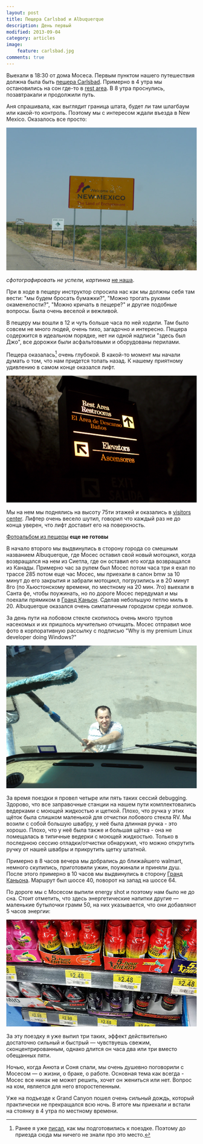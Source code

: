 ```yaml
---
layout: post
title: Пещера Carlsbad и Albuquerque
description: День первый
modified: 2013-09-04
category: articles
image:
    feature: carlsbad.jpg
comments: true
---
```


Выехали в 18:30 от дома Мосеса. Первым пунктом нашего путешествия должна была
быть [пещера Carlsbad][cavern]. Примерно в 4 утра мы остановились на сон где-то в [rest area][rest]. В
8 утра проснулись, позавтракали и продолжили путь.

Аня спрашивала, как выглядит граница штата, будет ли там шлагбаум или какой-то контроль. 
Поэтому мы с интересом ждали въезда в New Mexico. Оказалось все просто:

![Welcome to New Mexico](/images/Welcome-to-NM6.8.11.jpg)

*сфотографировать не успели, картинка* [не наша][welcomenm].

При в ходе в пещеру инструктор спросила нас как мы должны себя там вести: "мы
будем бросать бумажки?", "Можно трогать руками окаменелости?", "Можно кричать в
пещере?" и другие подобные вопросы. Была очень веселой и вежливой.

В пещеру мы вошли в 12 и чуть больше часа по ней ходили. Там было совсем не
много людей, очень тихо, загадочно и интересно. Пещера содержится в идеальном
порядке, нет ни одной надписи "здесь был Джо", все дорожки были асфальтовыми и
оборудованы перилами. 

Пещера оказалась[^1] очень глубокой. В какой-то момент мы начали думать о том, что нам придется топать назад.
К нашему приятному удивлению в самом конце оказался лифт. 


![Carlsbad elevator](/images/carlsbad_elevator.jpg)


Мы на нем мы поднялись на высоту 75ти этажей и оказались в [visitors center][visitors].  Лифтер очень весело шутил,
говорил что каждый раз не до конца уверен, что лифт доставит его на
поверхность.

[Фотоальбом из пещеры][carlsbad_photos] **еще не готовы**

В начало второго мы выдвинулись в сторону города
со смешным названием Albuquerque, где Мосес оставил свой новый мотоцикл,
когда возвращался на нем из Сиетла, где он оставил его когда
возвращался из Канады. Примерно час за рулем был Мосес потом часа три я
ехал по трассе 285 потом еще час Мосес, мы приехали в салон bmw за 10 минут
до его закрытия и забрали мотоцикл, погрузились и в 20 минут 8го (по
Хьюстонскому времени, по местному на 20 мин. 7го) выехали в Санта
фе,  чтобы поужинать, но по дороге Мосес передумал и мы поехали прямиком в [Гранд Каньон](/articles/grand-canyon). 
Сделав небольшую петлю миль в 20. Albuquerque оказался очень симпатичным городком среди холмов.
    
За день пути на лобовом стекле скопилось очень много трупов насекомых и их пришлось мучительно отчищать.
Мосес отправил мое фото в корпоративную рассылку с подписью "Why is my premium Linux developer doing Windows?"

![RV debugging](/images/debugging.jpeg)

За время поездки я провел четыре или пять таких сессий debugging. 
Здорово, что все заправочные станции на нашем пути комплектовались ведерками с
моющей жидкостью и щеткой. Плохо, что ручка у этих щёток была слишком
маленькой для отчистки лобового стекла RV. Мы возили с собой большую швабру, у
неё была длинная ручка - это хорошо. Плохо, что у неё была также и большая
щётка - она не помещалась в типичные ведерки с моющей жидкостью. Только в
последнюю сессию отладки/отчистки обнаружил, что можно открутить ручку от нашей
швабры и прикрутить щетку штатной.
    
Примерно в 8 часов вечера мы добрались до
ближайшего walmart, немного скупились, приготовили ужин, поужинали и
приняли душ. После этого примерно в 10 часов мы выдвинулись в сторону
[Гранд Каньона](/articles/grand-canyon). Маршрут был шоссе 40, поворот на запад на шоссе 64. 

По дороге мы с Мосесом выпили energy shot и поэтому нам было не до сна. Стоит отметить, что
здесь энергетические напитки другие — маленькие бутылочки грамм 50, на них
указывается, что они добавляют 5 часов энергии:

![Energy shot](/images/energy_shots.jpg)

За эту поездку я уже выпил три таких, эффект действительно достаточно сильный и
быстрый — чувствуешь свежим, сконцентрированным, однако длится он часа два или три вместо обещанных пяти.

Ночью, когда Анюта и Соня спали, мы очень душевно поговорили с Мосесом — о жизни, о браке, о работе.
Основная тема как всегда - Мосес все никак не может решить, хочет он жениться или нет. Вопрос на ком, является для него второстепенным.

Уже на подъезде к Grand Canyon пошел очень сильный дождь, который практически не прекращался всю ночь. 
В итоге мы приехали и встали на стоянку в 4 утра по местному времени.

[^1]: Ранее я уже [писал](/articles/route-planning/), как мы подготовились к поездке. Поэтому до приезда сюда мы ничего не знали про это место.

[rest]: http://en.wikipedia.org/wiki/Rest_area
[cavern]: http://www.nps.gov/cave/index.htm
[welcomenm]: http://interwovenheart.blogspot.com/2011/06/day-8-june-8-2011-santa-fe-nm.html
[visitors]: http://en.wikipedia.org/wiki/Visitor_center
[carlsbad_photos]: http://rvtrip.us
